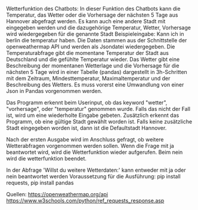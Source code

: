 Wetterfunktion des Chatbots:
In dieser Funktion des Chatbots kann die Temperatur, das Wetter oder die Vorhersage der nächsten 5 Tage aus 
Hannover abgefragt werden. Es kann auch eine andere Stadt mit eingegeben werden und die dazugehörige Temperatur, Wetter, Vorhersage
wird wiedergegeben für die genannte Stadt
Beispieleingabe: Kann ich in berlin die temperatur haben. 
Die Daten stammen aus der Schnittstelle der openweathermap API und werden als Jsondatei wiedergegeben.
Die Temperaturabfrage gibt die momentane Temperatur der Stadt aus Deutschland und die gefühlte Temperatur wieder. Das Wetter gibt eine Beschreibung der 
momentanen Wetterlage und die Vorhersage für die nächsten 5 Tage wird in einer Tabelle (pandas) dargestellt in 3h-Schritten mit
dem Zeitraum, Mindesttemperatur, Maximaltemperatur und der Beschreibung des Wetters. Es muss vorerst eine Umwandlung von einer Json in Pandas vorgenommen werden.

Das Programm erkennt beim Userinput, ob das keyword "wetter", "vorhersage", oder "temperatur" genommen wurde. Falls das nicht der Fall ist, wird
um eine wiederholte Eingabe gebeten. Zusätzlich erkennt das Programm, ob eine gültige Stadt gewählt worden ist. Falls keine zusätzliche Stadt eingegeben worden ist,
dann ist die Defaultstadt Hannover.

Nach der ersten Ausgabe wird im Anschluss gefragt, ob weitere Wetterabfragen vorgenommen werden sollen. Wenn die Frage mit ja beantwortet wird,
wird die Wetterfunktion wieder aufgerufen. Beim nein wird die wetterfunktion beendet.

In der Abfrage 'Willst du weitere Wetterdaten:' kann entweder mit ja oder nein beantwortet werden
Voraussetzung für die Ausführung: pip install requests, pip install pandas

Quellen:
https://openweathermap.org/api
https://www.w3schools.com/python/ref_requests_response.asp



